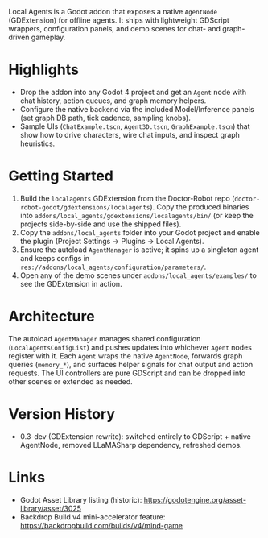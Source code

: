 Local Agents is a Godot addon that exposes a native `AgentNode` (GDExtension) for offline agents. It ships with lightweight GDScript wrappers, configuration panels, and demo scenes for chat- and graph-driven gameplay.

# Highlights
- Drop the addon into any Godot 4 project and get an `Agent` node with chat history, action queues, and graph memory helpers.
- Configure the native backend via the included Model/Inference panels (set graph DB path, tick cadence, sampling knobs).
- Sample UIs (`ChatExample.tscn`, `Agent3D.tscn`, `GraphExample.tscn`) that show how to drive characters, wire chat inputs, and inspect graph heuristics.

# Getting Started

1. Build the `localagents` GDExtension from the Doctor-Robot repo (`doctor-robot-godot/gdextensions/localagents`). Copy the produced binaries into `addons/local_agents/gdextensions/localagents/bin/` (or keep the projects side-by-side and use the shipped files).
2. Copy the `addons/local_agents` folder into your Godot project and enable the plugin (Project Settings → Plugins → Local Agents).
3. Ensure the autoload `AgentManager` is active; it spins up a singleton agent and keeps configs in `res://addons/local_agents/configuration/parameters/`.
4. Open any of the demo scenes under `addons/local_agents/examples/` to see the GDExtension in action.

# Architecture
The autoload `AgentManager` manages shared configuration (`LocalAgentsConfigList`) and pushes updates into whichever `Agent` nodes register with it. Each `Agent` wraps the native `AgentNode`, forwards graph queries (`memory_*`), and surfaces helper signals for chat output and action requests. The UI controllers are pure GDScript and can be dropped into other scenes or extended as needed.

# Version History
- 0.3-dev (GDExtension rewrite): switched entirely to GDScript + native AgentNode, removed LLaMASharp dependency, refreshed demos.

# Links
- Godot Asset Library listing (historic): https://godotengine.org/asset-library/asset/3025
- Backdrop Build v4 mini-accelerator feature: https://backdropbuild.com/builds/v4/mind-game
